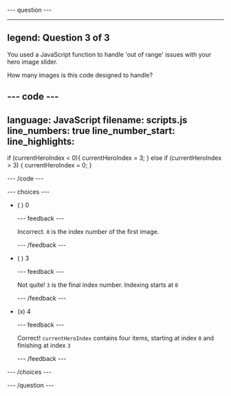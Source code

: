 --- question ---

---
legend: Question 3 of 3
---

You used a JavaScript function to handle 'out of range' issues with your hero image slider.

How many images is this code designed to handle?

--- code ---
---
language: JavaScript
filename: scripts.js
line_numbers: true
line_number_start: 
line_highlights: 
---

if (currentHeroIndex < 0){
  currentHeroIndex = 3;
} else if (currentHeroIndex > 3) {
  currentHeroIndex = 0;
}

--- /code ---

--- choices ---

- ( ) 0

  --- feedback ---

  Incorrect. `0` is the index number of the first image.

  --- /feedback ---
  
- ( ) 3

  --- feedback ---

  Not quite! `3` is the final index number. Indexing starts at `0`
 
  --- /feedback ---

- (x) 4

  --- feedback ---

  Correct! `currentHeroIndex` contains four items, starting at index `0` and finishing at index `3`

  --- /feedback ---

--- /choices ---

--- /question ---